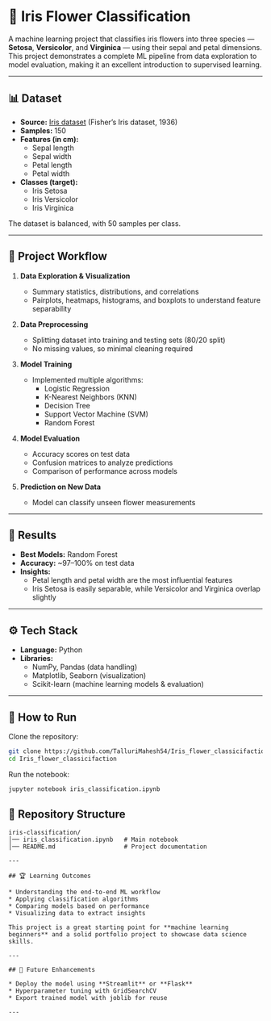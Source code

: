 # 🌸 Iris Flower Classification

A machine learning project that classifies iris flowers into three species — **Setosa**, **Versicolor**, and **Virginica** — using their sepal and petal dimensions. This project demonstrates a complete ML pipeline from data exploration to model evaluation, making it an excellent introduction to supervised learning.

---

## 📊 Dataset

- **Source:** [Iris dataset](https://archive.ics.uci.edu/ml/datasets/iris) (Fisher’s Iris dataset, 1936)  
- **Samples:** 150  
- **Features (in cm):**  
  - Sepal length  
  - Sepal width  
  - Petal length  
  - Petal width  
- **Classes (target):**  
  - Iris Setosa  
  - Iris Versicolor  
  - Iris Virginica  

The dataset is balanced, with 50 samples per class.

---

## 🔑 Project Workflow

1. **Data Exploration & Visualization**
   - Summary statistics, distributions, and correlations
   - Pairplots, heatmaps, histograms, and boxplots to understand feature separability

2. **Data Preprocessing**
   - Splitting dataset into training and testing sets (80/20 split)
   - No missing values, so minimal cleaning required

3. **Model Training**
   - Implemented multiple algorithms:
     - Logistic Regression  
     - K-Nearest Neighbors (KNN)  
     - Decision Tree  
     - Support Vector Machine (SVM)  
     - Random Forest  

4. **Model Evaluation**
   - Accuracy scores on test data
   - Confusion matrices to analyze predictions
   - Comparison of performance across models

5. **Prediction on New Data**
   - Model can classify unseen flower measurements

---

## 🎯 Results

- **Best Models:** Random Forest  
- **Accuracy:** ~97–100% on test data  
- **Insights:**  
  - Petal length and petal width are the most influential features  
  - Iris Setosa is easily separable, while Versicolor and Virginica overlap slightly  

---

## ⚙️ Tech Stack

- **Language:** Python  
- **Libraries:**  
  - NumPy, Pandas (data handling)  
  - Matplotlib, Seaborn (visualization)  
  - Scikit-learn (machine learning models & evaluation)  

---

## 🚀 How to Run

Clone the repository:
```bash
git clone https://github.com/TalluriMahesh54/Iris_flower_classicifaction.git
cd Iris_flower_classicifaction
````

Run the notebook:

```bash
jupyter notebook iris_classification.ipynb
```
## 📂 Repository Structure

```
iris-classification/
│── iris_classification.ipynb   # Main notebook
│── README.md                   # Project documentation

---

## 🏆 Learning Outcomes

* Understanding the end-to-end ML workflow
* Applying classification algorithms
* Comparing models based on performance
* Visualizing data to extract insights

This project is a great starting point for **machine learning beginners** and a solid portfolio project to showcase data science skills.

---

## 📌 Future Enhancements

* Deploy the model using **Streamlit** or **Flask**
* Hyperparameter tuning with GridSearchCV
* Export trained model with joblib for reuse

---

